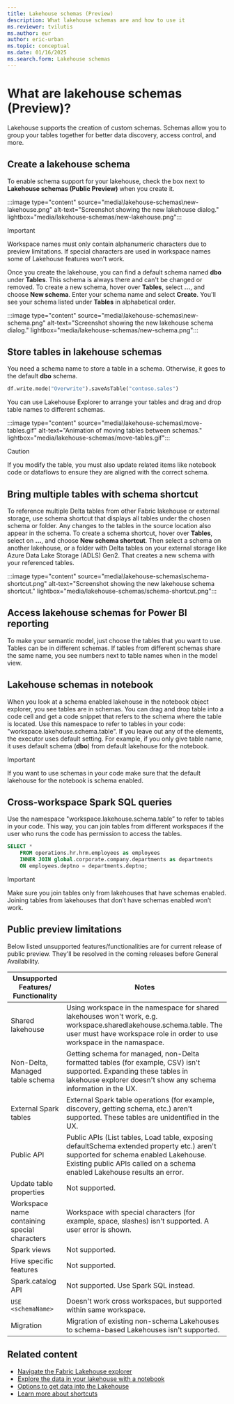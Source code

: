 ```yaml
---
title: Lakehouse schemas (Preview)
description: What lakehouse schemas are and how to use it
ms.reviewer: tvilutis
ms.author: eur
author: eric-urban
ms.topic: conceptual
ms.date: 01/16/2025
ms.search.form: Lakehouse schemas
---
```


# What are lakehouse schemas (Preview)?

Lakehouse supports the creation of custom schemas. Schemas allow you to group your tables together for better data discovery, access control, and more.

## Create a lakehouse schema

To enable schema support for your lakehouse, check the box next to **Lakehouse schemas (Public Preview)** when you create it.

:::image type="content" source="media\lakehouse-schemas\new-lakehouse.png" alt-text="Screenshot showing the new lakehouse dialog." lightbox="media/lakehouse-schemas/new-lakehouse.png":::

> [!IMPORTANT]
> Workspace names must only contain alphanumeric characters due to preview limitations. If special characters are used in workspace names some of Lakehouse features won't work.

Once you create the lakehouse, you can find a default schema named **dbo** under **Tables**. This schema is always there and can't be changed or removed. To create a new schema, hover over **Tables**, select **…**, and choose **New schema**. Enter your schema name and select **Create**. You'll see your schema listed under **Tables** in alphabetical order.

:::image type="content" source="media\lakehouse-schemas\new-schema.png" alt-text="Screenshot showing the new lakehouse schema dialog." lightbox="media/lakehouse-schemas/new-schema.png":::

## Store tables in lakehouse schemas

You need a schema name to store a table in a schema. Otherwise, it goes to the default **dbo** schema.

```python
df.write.mode("Overwrite").saveAsTable("contoso.sales")
```

You can use Lakehouse Explorer to arrange your tables and drag and drop table names to different schemas.

:::image type="content" source="media\lakehouse-schemas\move-tables.gif" alt-text="Animation of moving tables between schemas." lightbox="media/lakehouse-schemas/move-tables.gif":::

> [!CAUTION]
> If you modify the table, you must also update related items like notebook code or dataflows to ensure they are aligned with the correct schema.

## Bring multiple tables with schema shortcut

To reference multiple Delta tables from other Fabric lakehouse or external storage, use schema shortcut that displays all tables under the chosen schema or folder. Any changes to the tables in the source location also appear in the schema. To create a schema shortcut, hover over **Tables**, select on **…**, and choose **New schema shortcut**. Then select a schema on another lakehouse, or a folder with Delta tables on your external storage like Azure Data Lake Storage (ADLS) Gen2. That creates a new schema with your referenced tables.

:::image type="content" source="media\lakehouse-schemas\schema-shortcut.png" alt-text="Screenshot showing the new lakehouse schema shortcut." lightbox="media/lakehouse-schemas/schema-shortcut.png":::

## Access lakehouse schemas for Power BI reporting

To make your semantic model, just choose the tables that you want to use. Tables can be in different schemas. If tables from different schemas share the same name, you see numbers next to table names when in the model view.

## Lakehouse schemas in notebook

When you look at a schema enabled lakehouse in the notebook object explorer, you see tables are in schemas. You can drag and drop table into a code cell and get a code snippet that refers to the schema where the table is located. Use this namespace to refer to tables in your code: "workspace.lakehouse.schema.table". If you leave out any of the elements, the executor uses default setting. For example, if you only give table name, it uses default schema (**dbo**) from default lakehouse for the notebook.

> [!IMPORTANT]
> If you want to use schemas in your code make sure that the default lakehouse for the notebook is schema enabled.

## Cross-workspace Spark SQL queries

Use the namespace "workspace.lakehouse.schema.table” to refer to tables in your code. This way, you can join tables from different workspaces if the user who runs the code has permission to access the tables.

```sql
SELECT * 
    FROM operations.hr.hrm.employees as employees 
    INNER JOIN global.corporate.company.departments as departments
    ON employees.deptno = departments.deptno;
```

> [!IMPORTANT]
> Make sure you join tables only from lakehouses that have schemas enabled. Joining tables from lakehouses that don’t have schemas enabled won’t work.

## Public preview limitations

Below listed unsupported features/functionalities are for current release of public preview. They'll be resolved in the coming releases before General Availability.

| Unsupported Features/ Functionality | Notes |
|-|-|
| Shared lakehouse	| Using workspace in the namespace for shared lakehouses won't work, e.g. workspace.sharedlakehouse.schema.table. The user must have workspace role in order to use workspace in the namaspace. |
| Non-Delta, Managed table schema	| Getting schema for managed, non-Delta formatted tables (for example, CSV) isn't supported. Expanding these tables in lakehouse explorer doesn't show any schema information in the UX. |
| External Spark tables	| External Spark table operations (for example, discovery, getting schema, etc.) aren't supported. These tables are unidentified in the UX. |
| Public API	| Public APIs (List tables, Load table, exposing defaultSchema extended property etc.) aren't supported for schema enabled Lakehouse. Existing public APIs called on a schema enabled Lakehouse results an error. |
| Update table properties	 | Not supported. |
| Workspace name containing special characters	| Workspace with special characters (for example, space, slashes) isn't supported. A user error is shown. |
| Spark views | Not supported. |
| Hive specific features | Not supported. |
| Spark.catalog API | Not supported. Use Spark SQL instead. |
| `USE <schemaName>` | Doesn't work cross workspaces, but supported within same workspace. |
| Migration	| Migration of existing non-schema Lakehouses to schema-based Lakehouses isn't supported. |

## Related content

- [Navigate the Fabric Lakehouse explorer](navigate-lakehouse-explorer.md)
- [Explore the data in your lakehouse with a notebook](lakehouse-notebook-explore.md)
- [Options to get data into the Lakehouse](load-data-lakehouse.md)
- [Learn more about shortcuts](../onelake/onelake-shortcuts.md)

